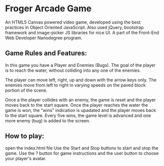 # Froger Arcade Game

An HTML5 Canvas powered video game, developed using the best practices in Object Oriented JavaScript. Also used jQuery, bootstrap framework and image-picker JS libraries for nice UI.
A part of the Front-End Web Developer Nanodegree program.

## Game Rules and Features:

In this game you have a Player and Enemies (Bugs). 
The goal of the player is to reach the water, without colliding into any one of the enemies. 

The player can move left, right, up and down with the arrow keys only. 
The enemies move from left to right in varying speeds on the paved block portion of the scene. 

Once a the player collides with an enemy, the game is reset and the player moves back to the start square. 
Once the player reaches the water the game is won, the "wins" indication is upadated and the player moves back to the start square. 
Every five wins, the game level is advanced and one more enemy (bug) is added to the screen.

## How to play:
open the index.html file
Use the Start and Stop buttons to start and stop the game.
Use the ? button for game instructions and the user button to choose your player's avatar.
